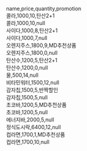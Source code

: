 name,price,quantity,promotion  
콜라,1000,10,탄산2+1  
콜라,1000,10,null  
사이다,1000,8,탄산2+1  
사이다,1000,7,null  
오렌지주스,1800,9,MD추천상품  
오렌지주스,1800,0,null  
탄산수,1200,5,탄산2+1  
탄산수,1200,0,null  
물,500,14,null  
비타민워터,1500,12,null  
감자칩,1500,5,반짝할인  
감자칩,1500,5,null  
초코바,1200,5,MD추천상품  
초코바,1200,5,null  
에너지바,2000,5,null  
정식도시락,6400,12,null  
컵라면,1700,1,MD추천상품  
컵라면,1700,10,null

